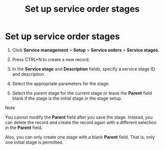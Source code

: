 ﻿---
title: Set up service order stages
TOCTitle: Set up service order stages
ms:assetid: 6cb23298-e957-4ebc-b3c0-aadc993d0941
ms:mtpsurl: https://technet.microsoft.com/en-us/library/Aa571203(v=AX.60)
ms:contentKeyID: 36058006
ms.date: 04/18/2014
mtps_version: v=AX.60
_tocRel: gg243285(v=ax.60)/toc.json
---

# Set up service order stages 




1.  Click **Service management** \> **Setup** \> **Service orders** \> **Service stages**.

2.  Press CTRL+N to create a new record.

3.  In the **Service stage** and **Description** fields, specify a service stage ID and description.

4.  Select the appropriate parameters for the stage.

5.  Select the parent stage for the current stage or leave the **Parent** field blank if the stage is the initial stage in the stage setup.


> [!NOTE]
> <P>You cannot modify the <STRONG>Parent</STRONG> field after you save the stage. Instead, you can delete the record and create the record again with a different selection in the <STRONG>Parent</STRONG> field.</P>
> <P>Also, you can only create one stage with a blank <STRONG>Parent</STRONG> field. That is, only one initial stage is permitted.</P>


  


